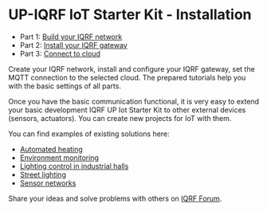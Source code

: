 # UP-IQRF IoT Starter Kit - Installation

* Part 1: [Build your IQRF network](https://gitlab.iqrf.org/open-source/iot-starter-kit/tree/master/install/PART1-NET.md)
* Part 2: [Install your IQRF gateway](https://gitlab.iqrf.org/open-source/iot-starter-kit/tree/master/install/PART2-GW.md)
* Part 3: [Connect to cloud](https://gitlab.iqrf.org/open-source/iot-starter-kit/tree/master/install/PART3-EXT.md)

Create your IQRF network, install and configure your IQRF gateway, set the MQTT connection to the selected cloud. The prepared tutorials help you with the basic settings of all parts.

Once you have the basic communication functional, it is very easy to extend your basic development IQRF UP Iot Starter Kit to other external devices (sensors, actuators). You can create new projects for IoT with them.

You can find examples of existing solutions here:

* [Automated heating](https://www.iqrfalliance.org/marketplace/automated-heating)
* [Environment monitoring](https://www.iqrfalliance.org/marketplace/environment-monitoring-reporting-and-alerting-solution)
* [Lighting control in industrial halls](https://www.iqrfalliance.org/marketplace/datmo-radiocontrol-control-of-lighting-in-industrial-halls)
* [Street lighting](https://www.iqrfalliance.org/marketplace/street-lighting-datmo-modular-system)
* [Sensor networks](https://www.iqrfalliance.org/marketplace/sensnet)

Share your ideas and solve problems with others on [IQRF Forum](https://forum.iqrfalliance.org/viewforum.php?f=44&sid=7d7aa122b2f96427accea8648aa0da1f).
